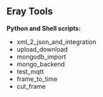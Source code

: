 ## Eray Tools ##

**Python and Shell scripts:** 
   * xml_2_json_and_integration  
   * upload_download  
   * mongodb_import  
   * mongo_backend  
   * test_mqtt  
   * frame_to_time  
   * cut_frame
